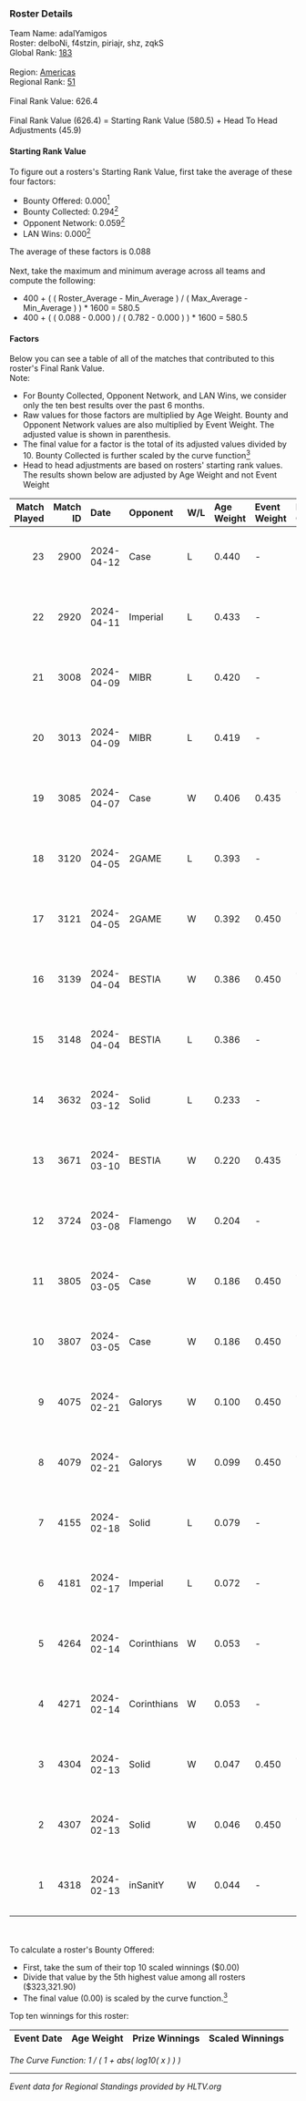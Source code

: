 ### Roster Details<br />
Team Name: adalYamigos<br />
Roster: delboNi, f4stzin, piriajr, shz, zqkS<br />
Global Rank: [183](../standings_global.md)<br />
<br />
Region: [Americas]( ../standings_americas.md)<br />
Regional Rank: [51]( ../standings_americas.md)<br />
<br />
Final Rank Value:  626.4<br />
<br />
Final Rank Value (626.4) = Starting Rank Value (580.5) + Head To Head Adjustments (45.9)<br />

#### Starting Rank Value<br />
To figure out a rosters's Starting Rank Value, first take the average of these four factors:<br />
- Bounty Offered: 0.000[<sup>1</sup>](#table2)
- Bounty Collected: 0.294[<sup>2</sup>](#table1)
- Opponent Network: 0.059[<sup>2</sup>](#table1)
- LAN Wins: 0.000[<sup>2</sup>](#table1)

The average of these factors is 0.088<br />
<br />
Next, take the maximum and minimum average across all teams and compute the following:<br />
- 400 + ( ( Roster_Average - Min_Average ) / ( Max_Average - Min_Average ) ) * 1600 = 580.5
- 400 + ( ( 0.088 - 0.000 ) / ( 0.782 - 0.000 ) ) * 1600 = 580.5


#### Factors<br />
Below you can see a table of all of the matches that contributed to this roster's Final Rank Value.<br />
Note:<br />

- For Bounty Collected, Opponent Network, and LAN Wins, we consider only the ten best results over the past 6 months.
- Raw values for those factors are multiplied by Age Weight. Bounty and Opponent Network values are also multiplied by Event Weight. The adjusted value is shown in parenthesis.
- The final value for a factor is the total of its adjusted values divided by 10. Bounty Collected is further scaled by the curve function[<sup>3</sup>](#curveFunction)
- Head to head adjustments are based on rosters' starting rank values. The results shown below are adjusted by Age Weight and not Event Weight
<span id="table1"></span><br />


| Match Played | Match ID | Date       | Opponent    | W/L | Age Weight | Event Weight | Bounty Collected | Opponent Network | LAN Wins  | H2H Adj. | Roster                               |
| -: | -: | :- | :- | :- | :- | :- | :- | :- | :- | -: | :- |
|           23 |     2900 | 2024-04-12 | Case        | L   | 0.440      | -            | -                | -                | -         |    -2.38 | delboNi, f4stzin, piriajr, shz, zqkS |
|           22 |     2920 | 2024-04-11 | Imperial    | L   | 0.433      | -            | -                | -                | -         |    -0.35 | delboNi, f4stzin, piriajr, shz, zqkS |
|           21 |     3008 | 2024-04-09 | MIBR        | L   | 0.420      | -            | -                | -                | -         |    -0.16 | delboNi, f4stzin, piriajr, shz, zqkS |
|           20 |     3013 | 2024-04-09 | MIBR        | L   | 0.419      | -            | -                | -                | -         |    -0.16 | delboNi, f4stzin, piriajr, shz, zqkS |
|           19 |     3085 | 2024-04-07 | Case        | W   | 0.406      | 0.435        | 0.029 (0.005)    | 0.806 (0.142)    | 0 (0.000) |    10.75 | delboNi, f4stzin, piriajr, shz, zqkS |
|           18 |     3120 | 2024-04-05 | 2GAME       | L   | 0.393      | -            | -                | -                | -         |    -5.40 | delboNi, f4stzin, piriajr, shz, zqkS |
|           17 |     3121 | 2024-04-05 | 2GAME       | W   | 0.392      | 0.450        | 0.002 (0.000)    | 0.052 (0.009)    | 0 (0.000) |     7.12 | delboNi, f4stzin, piriajr, shz, zqkS |
|           16 |     3139 | 2024-04-04 | BESTIA      | W   | 0.386      | 0.450        | 0.095 (0.017)    | 0.802 (0.140)    | 0 (0.000) |    10.93 | delboNi, f4stzin, piriajr, shz, zqkS |
|           15 |     3148 | 2024-04-04 | BESTIA      | L   | 0.386      | -            | -                | -                | -         |    -1.23 | delboNi, f4stzin, piriajr, shz, zqkS |
|           14 |     3632 | 2024-03-12 | Solid       | L   | 0.233      | -            | -                | -                | -         |    -1.25 | delboNi, f4stzin, piriajr, shz, zqkS |
|           13 |     3671 | 2024-03-10 | BESTIA      | W   | 0.220      | 0.435        | 0.095 (0.009)    | 0.802 (0.077)    | 0 (0.000) |     6.31 | delboNi, f4stzin, piriajr, shz, zqkS |
|           12 |     3724 | 2024-03-08 | Flamengo    | W   | 0.204      | -            | -                | -                | 0 (0.000) |     2.32 | delboNi, f4stzin, piriajr, shz, zqkS |
|           11 |     3805 | 2024-03-05 | Case        | W   | 0.186      | 0.450        | 0.029 (0.002)    | 0.806 (0.068)    | 0 (0.000) |     5.09 | delboNi, f4stzin, piriajr, shz, zqkS |
|           10 |     3807 | 2024-03-05 | Case        | W   | 0.186      | 0.450        | 0.029 (0.002)    | 0.806 (0.068)    | 0 (0.000) |     5.12 | delboNi, f4stzin, piriajr, shz, zqkS |
|            9 |     4075 | 2024-02-21 | Galorys     | W   | 0.100      | 0.450        | 0.030 (0.001)    | 0.552 (0.025)    | 0 (0.000) |     2.68 | delboNi, f4stzin, piriajr, shz, zqkS |
|            8 |     4079 | 2024-02-21 | Galorys     | W   | 0.099      | 0.450        | 0.030 (0.001)    | 0.552 (0.025)    | 0 (0.000) |     2.68 | delboNi, f4stzin, piriajr, shz, zqkS |
|            7 |     4155 | 2024-02-18 | Solid       | L   | 0.079      | -            | -                | -                | -         |    -0.36 | delboNi, f4stzin, piriajr, shz, zqkS |
|            6 |     4181 | 2024-02-17 | Imperial    | L   | 0.072      | -            | -                | -                | -         |    -0.05 | delboNi, f4stzin, piriajr, shz, zqkS |
|            5 |     4264 | 2024-02-14 | Corinthians | W   | 0.053      | -            | -                | -                | 0 (0.000) |     0.67 | delboNi, f4stzin, piriajr, shz, zqkS |
|            4 |     4271 | 2024-02-14 | Corinthians | W   | 0.053      | -            | -                | -                | -         |     0.66 | delboNi, f4stzin, piriajr, shz, zqkS |
|            3 |     4304 | 2024-02-13 | Solid       | W   | 0.047      | 0.450        | 0.025 (0.001)    | 0.836 (0.018)    | -         |     1.26 | delboNi, f4stzin, piriajr, shz, zqkS |
|            2 |     4307 | 2024-02-13 | Solid       | W   | 0.046      | 0.450        | 0.025 (0.001)    | 0.836 (0.017)    | -         |     1.25 | delboNi, f4stzin, piriajr, shz, zqkS |
|            1 |     4318 | 2024-02-13 | inSanitY    | W   | 0.044      | -            | -                | -                | -         |     0.37 | delboNi, f4stzin, piriajr, shz, zqkS |

<br />
<span id="table2"></span><br />
To calculate a roster's Bounty Offered:<br />

- First, take the sum of their top 10 scaled winnings ($0.00)
- Divide that value by the 5th highest value among all rosters ($323,321.90)
- The final value (0.00) is scaled by the curve function.[<sup>3</sup>](#curveFunction)

Top ten winnings for this roster:<br />

| Event Date | Age Weight | Prize Winnings | Scaled Winnings |
| :- | -: | :- | :- |


<span id="curveFunction"></span>_The Curve Function: 1 / ( 1 + abs( log10( x ) ) )_<br />

---
_Event data for Regional Standings provided by HLTV.org_<br />
